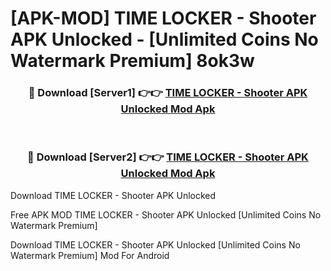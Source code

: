 # [APK-MOD] TIME LOCKER - Shooter APK Unlocked - [Unlimited Coins No Watermark Premium] 8ok3w



<div align="center">
<h3>🔴 Download [Server1] 👉👉 <a href="https://momento.my/?title=TIME_LOCKER_-_Shooter_APK_Unlocked">TIME LOCKER - Shooter APK Unlocked Mod Apk</a></h3><br>

<h3>🔴 Download [Server2] 👉👉 <a href="https://momento.my/?title=TIME_LOCKER_-_Shooter_APK_Unlocked">TIME LOCKER - Shooter APK Unlocked Mod Apk</a></h3>
</div>



Download TIME LOCKER - Shooter APK Unlocked 

Free APK MOD TIME LOCKER - Shooter APK Unlocked [Unlimited Coins No Watermark Premium]

Download TIME LOCKER - Shooter APK Unlocked [Unlimited Coins No Watermark Premium] Mod For Android
